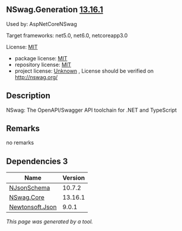 NSwag.Generation [13.16.1](https://www.nuget.org/packages/NSwag.Generation/13.16.1)
--------------------

Used by: AspNetCoreNSwag

Target frameworks: net5.0, net6.0, netcoreapp3.0

License: [MIT](../../../../licenses/mit) 

- package license: [MIT](https://licenses.nuget.org/MIT) 
- repository license: [MIT](https://github.com/RicoSuter/NSwag.git) 
- project license: [Unknown](http://nswag.org/) , License should be verified on http://nswag.org/

Description
-----------
NSwag: The OpenAPI/Swagger API toolchain for .NET and TypeScript

Remarks
-----------
no remarks


Dependencies 3
-----------

|Name|Version|
|----------|:----|
|[NJsonSchema](../../../../packages/nuget.org/njsonschema/10.7.2)|10.7.2|
|[NSwag.Core](../../../../packages/nuget.org/nswag.core/13.16.1)|13.16.1|
|[Newtonsoft.Json](../../../../packages/nuget.org/newtonsoft.json/9.0.1)|9.0.1|

*This page was generated by a tool.*